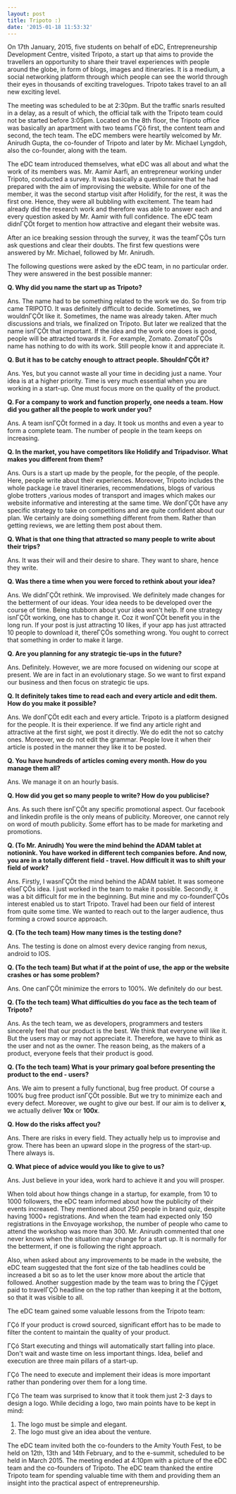 ```yaml
---
layout: post
title: Tripoto :)
date: '2015-01-18 11:53:32'
---
```


On 17th January, 2015, five students on behalf of eDC, Entrepreneurship Development Centre, visited Tripoto, a start up that aims to provide the travellers an opportunity to share their travel experiences with people around the globe, in form of blogs, images and itineraries. It is a medium, a social networking platform through which people can see the world through their eyes in thousands of exciting travelogues. Tripoto takes travel to an all new exciting level.

The meeting was scheduled to be at 2:30pm. But the traffic snarls resulted in a delay, as a result of which, the official talk with the Tripoto team could not be started before 3:05pm. Located on the 8th floor, the Tripoto office was basically an apartment with two teams ΓÇô first, the content team and second, the tech team. The eDC members were heartily welcomed by Mr. Anirudh Gupta, the co-founder of Tripoto and later by Mr. Michael Lyngdoh, also the co-founder, along with the team. 

The eDC team introduced themselves, what eDC was all about and what the work of its members was. Mr. Aamir Aarfi, an entrepreneur working under Tripoto, conducted a survey. It was basically a questionnaire that he had prepared with the aim of improvising the website. While for one of the member, it was the second startup visit after Holidify, for the rest, it was the first one. Hence, they were all bubbling with excitement. The team had already did the research work and therefore was able to answer each and every question asked by Mr. Aamir with full confidence. The eDC team didnΓÇÖt forget to mention how attractive and elegant their website was.

After an ice breaking session through the survey, it was the teamΓÇÖs turn ask questions and clear their doubts. The first few questions were answered by Mr. Michael, followed by Mr. Anirudh. 

The following questions were asked by the eDC team, in no particular order. They were answered in the best possible manner:

**Q. Why did you name the start up as Tripoto?**

Ans. The name had to be something related to the work we do. So
from trip came TRIPOTO. It was definitely difficult to decide. Sometimes, we wouldnΓÇÖt like it. Sometimes, the name was already taken. After much discussions and trials, we finalized on Tripoto. But later we realized that the name isnΓÇÖt that important. If the idea and the work one does is good, people will be attracted towards it. For example, Zomato. ZomatoΓÇÖs name has nothing to do with its work. Still people know it and appreciate it.

**Q. But it has to be catchy enough to attract people. ShouldnΓÇÖt it?**

Ans. Yes, but you cannot waste all your time in deciding just a name. Your idea is at a higher priority. Time is very much essential when you are working in a start-up. One must focus more on the quality of the product.

**Q. For a company to work and function properly, one needs a
team. How did you gather all the people to work under you?**

Ans. A team isnΓÇÖt formed in a day. It took us months and even a year to form a complete team. The number of people in the team keeps on increasing.

**Q. In the market, you have competitors like Holidify and Tripadvisor. What makes you different from them?**

Ans. Ours is a start up made by the people, for the people, of the people. Here, people write about their experiences. Moreover, Tripoto includes the whole package i.e  travel itineraries, recommendations, blogs of various globe trotters ,various modes of transport and images which makes our website informative and interesting at the same time. We donΓÇÖt have any specific strategy to take on competitions and are quite confident about our plan. We certainly are doing something different from them. Rather than getting reviews, we are letting them post about them.

**Q. What is that one thing that attracted so many people to write about their trips?**

Ans. It was their will and their desire to share. They want to share, hence they write.

**Q. Was there a time when you were forced to rethink about your idea?**

Ans. We didnΓÇÖt rethink. We improvised. We definitely made changes for the betterment of our ideas. Your idea needs to be developed over the course of time. Being stubborn about your idea won't help. If one strategy isnΓÇÖt working, one has to change it. Coz it wonΓÇÖt benefit you in the long run. If your post is just attracting 10 likes, if your app has just attracted 10 people to download it, thereΓÇÖs something wrong. You ought to correct that something in order to make it large.

**Q. Are you planning for any strategic tie-ups in the future?**

Ans. Definitely. However, we are more focused on widening our scope at present. We are in fact in an evolutionary stage. So we want to first expand our business and then focus on strategic tie ups.

**Q. It definitely takes time to read each and every article and edit them. How do you make it possible?**

Ans. We donΓÇÖt edit each and every article. Tripoto is a platform designed for the people. It is their experience. If we find any article right and attractive at the first sight, we post it directly. We do edit the not so catchy ones. Moreover, we do not edit the grammar. People love it when their article is posted in the manner they like it to be posted.

**Q. You have hundreds of articles coming every month. How do you manage them all?**

Ans. We manage it on an hourly basis.

**Q. How did you get so many people to write? How do you publicise?**

Ans. As such there isnΓÇÖt any specific promotional aspect. Our facebook and linkedin profile is the only means of publicity. Moreover, one cannot rely on word of mouth publicity. Some effort has to be made for marketing and promotions.

**Q. (To Mr. Anirudh) You were the mind behind the ADAM tablet at notionink. You have worked in different tech companies before. And now, you are in a totally different field - travel. How difficult it was to shift your field of work?**

Ans.  Firstly, I wasnΓÇÖt the mind behind the ADAM tablet. It was someone elseΓÇÖs idea. I just worked in the team to make it possible. Secondly, it was a bit difficult for me in the beginning. But mine and my co-founderΓÇÖs interest enabled us to start Tripoto. Travel had been our field of interest from quite some time. We wanted to reach out to the larger audience, thus forming a crowd source approach.  

**Q. (To the tech team) How many times is the testing done?**

Ans. The testing is done on almost every device ranging from nexus, android to IOS.

**Q. (To the tech team) But what if at the point of use, the app or the website crashes or has some problem?**

Ans. One canΓÇÖt minimize the errors to 100%. We definitely do our best. 

**Q. (To the tech team) What difficulties do you face as the tech team of Tripoto?**

Ans. As the tech team, we as developers, programmers and testers sincerely feel that our product is the best. We think that everyone will like it. But the users may or may not appreciate it. Therefore, we have to think as the user and not as the owner. The reason being, as the makers of a product, everyone feels that their product is good.

**Q. (To the tech team) What is your primary goal before presenting the product to the end - users?**

Ans. We aim to present a fully functional, bug free product. Of course a 100% bug free product isnΓÇÖt possible. But we try to minimize each and every defect. Moreover, we ought to give our best. If our aim is to deliver **x**, we actually deliver **10x** or **100x**. 

**Q. How do the risks affect you?**

Ans. There are risks in every field. They actually help us to improvise and grow. There has been an upward slope in the progress of the start-up. There always is.

**Q. What piece of advice would you like to give to us?**

Ans. Just believe in your idea, work hard to achieve it and you will prosper.

When told about how things change in a startup, for example, from 10 to 1000 followers, the eDC team informed about how the publicity of their events increased. They mentioned about 250 people in brand quiz, despite having 1000+ registrations. And when the team had expected only 150 registrations in the Envoyage workshop, the number of people who came to attend the workshop was more than 300. Mr. Anirudh commented that one never knows when the situation may change for a start up. It is normally for the betterment, if one is following the right approach.

Also, when asked about any improvements to be made in the website, the eDC team suggested that the font size of the tab headlines could be increased a bit so as to let the user know more about the article that followed. Another suggestion made by the team was to bring the ΓÇÿget paid to travelΓÇÖ headline on the top rather than keeping it at the bottom, so that it was visible to all. 

The eDC team gained some valuable lessons from the Tripoto team:

ΓÇó	If your product is crowd sourced, significant effort has to be made to filter the content to maintain the quality of your product.

ΓÇó	Start executing and things will automatically start falling into place. Don't wait and waste time on less important things. Idea, belief and execution are three main pillars of a start-up.

ΓÇó	The need to execute and implement their ideas is more important rather than pondering over them for a long time.

ΓÇó	The team was surprised to know that it took them just 2-3 days to design a logo. While deciding a logo, two main points have to be kept in mind: 

1. The logo must be simple and elegant. 
2. The logo must give an idea about the venture.

The eDC team invited both the co-founders to the Amity Youth Fest, to be held on 12th, 13th and 14th February, and to the e-summit, scheduled to be held in March 2015. The meeting ended at 4:10pm with a picture of the eDC team and the co-founders of Tripoto. The eDC  team thanked the entire Tripoto team for spending valuable time with them and providing them an insight into the practical aspect of entrepreneurship. 
